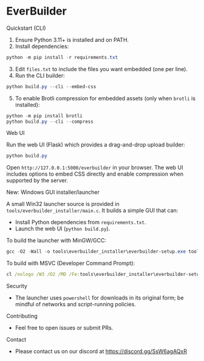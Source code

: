 EverBuilder
==================

Quickstart (CLI)

1. Ensure Python 3.11+ is installed and on PATH.
2. Install dependencies:

```powershell
python -m pip install -r requirements.txt
```

3. Edit `files.txt` to include the files you want embedded (one per line).
4. Run the CLI builder:

```powershell
python build.py --cli --embed-css
```

5. To enable Brotli compression for embedded assets (only when `brotli` is installed):

```powershell
python -m pip install brotli
python build.py --cli --compress
```

Web UI

Run the web UI (Flask) which provides a drag-and-drop upload builder:

```powershell
python build.py
```

Open `http://127.0.0.1:5000/everbuilder` in your browser. The web UI includes options to embed CSS directly and enable compression when supported by the server.

New: Windows GUI installer/launcher

A small Win32 launcher source is provided in `tools/everbuilder_installer/main.c`. It builds a simple GUI that can:

- Install Python dependencies from `requirements.txt`.
- Launch the web UI (`python build.py`).

To build the launcher with MinGW/GCC:

```powershell
gcc -O2 -Wall -o tools\everbuilder_installer\everbuilder-setup.exe tools\everbuilder_installer\main.c
```

To build with MSVC (Developer Command Prompt):

```cmd
cl /nologo /W3 /O2 /MD /Fe:tools\everbuilder_installer\everbuilder-setup.exe tools\everbuilder_installer\main.c
```

Security

- The launcher uses `powershell` for downloads in its original form; be mindful of networks and script-running policies.

Contributing

- Feel free to open issues or submit PRs.

Contact

- Please contact us on our discord at https://discord.gg/SsW6agAQxR
